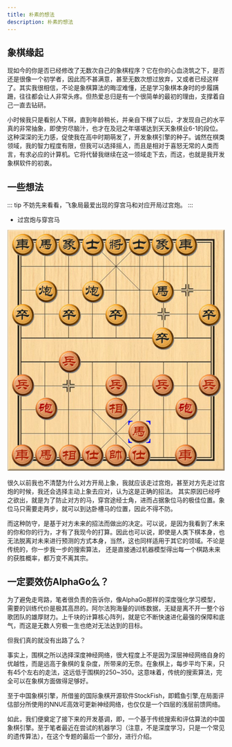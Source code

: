 ```yaml
---
title: 朴素的想法
description: 朴素的想法
---
```


## 象棋缘起

现如今的你是否已经修改了无数次自己的象棋程序？它在你的心血浇筑之下，是否还是很像一个初学者，因此而不甚满意，甚至无数次想过放弃，又或者已经这样了。其实我很相信，不论是象棋算法的晦涩难懂，还是学习象棋本身时的步履蹒跚，往往都会让人非常头疼。但热爱总归是有一个很简单的最初的理由，支撑着自己一直去钻研。

小时候我只是看别人下棋，直到年龄稍长，并亲自下棋了以后，才发现自己的水平真的非常抽象，即使穷尽脑汁，也才在及冠之年堪堪达到天天象棋业6-1的段位。这种深深的无力感，促使我在高中时期萌发了，开发象棋引擎的种子。诚然在棋类领域，我的智力程度有限，但我可以选择摇人，而且是相对于喜怒无常的人类而言，有求必应的计算机。它将代替我继续在这一领域走下去，而这，也就是我开发象棋软件的初衷。

## 一些想法

::: tip
    不妨先来看看，飞象局最爱出现的穿宫马和对应开局过宫炮。
:::

- 过宫炮与穿宫马

![](../../assets/2023/07/29/过宫炮与穿宫马.png)

很久以前我也不清楚为什么对方开局上象，我就应该走过宫炮，甚至对方先走过宫炮的时候，我还会选择主动上象去应对，认为这是正确的招法。
其实原因已经呼之欲出，就是为了防止对方的马，穿宫途经士角，进而占据象位马的极佳位置。象位马只需要走两步，就可以到达卧槽马的位置，因此不得不防。

而这种防守，是基于对方未来的招法而做出的决定。可以说，是因为我看到了未来的你和你的行为，才有了我现今的打算。因此也可以说，即使是人类下棋本身，也无法脱离对未来进行预测的方式本身，当然，这也同样适用于其它的领域。不论是传统的，你一步我一步的搜索算法， 还是直接通过机器模型得出每一个棋路未来的获胜概率，都万变不离其宗。

## 一定要效仿AlphaGo么？

为了避免走弯路，笔者很负责的告诉你，像AlphaGo那样的深度强化学习模型，需要的训练代价是极其高昂的。阿尔法狗海量的训练数据，无疑是离不开一整个谷歌团队的雄厚财力。上千块的计算核心阵列，就是它不断快速进化最强的保障和底气，而这是无数人穷极一生也绝对无法达到的目标。

但我们真的就没有出路了么？

事实上，围棋之所以选择深度神经网络，很大程度上不是因为深层神经网络自身的优越性，而是远高于象棋的复杂度，所带来的无奈。在象棋上，每步平均下来，只有45个左右的走法，这远低于围棋的250~350。这意味着，传统的搜索算法，完全可以在象棋方面做得足够好。

至于中国象棋引擎，所借鉴的国际象棋开源软件StockFish，即鳕鱼引擎,在局面评估部分所使用的NNUE高效可更新神经网络，也仅仅是一个四层的浅层前馈网络。

如此，我们便奠定了接下来的开发基调，即，一个基于传统搜索和评估算法的中国象棋引擎。至于笔者最近在尝试的机器学习（注意，不是深度学习，只是一个常见的遗传算法），在这个专题的最后一个部分，进行介绍。